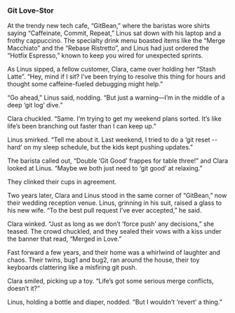 ### Git Love-Stor

At the trendy new tech cafe, “GitBean,” where the baristas wore shirts saying “Caffeinate, Commit, Repeat,” Linus sat down with his laptop and a frothy cappuccino. The specialty drink menu boasted items like the “Merge Macchiato” and the “Rebase Ristretto”, and Linus had just ordered the “Hotfix Espresso,” known to keep you wired for unexpected sprints.

As Linus sipped, a fellow customer, Clara, came over holding her “Stash Latte”. “Hey, mind if I sit? I’ve been trying to resolve this thing for hours and thought some caffeine-fueled debugging might help.”

“Go ahead,” Linus said, nodding. “But just a warning—I’m in the middle of a deep ‘git log’ dive.”

Clara chuckled. “Same. I’m trying to get my weekend plans sorted. It’s like life’s been branching out faster than I can keep up.”

Linus smirked. “Tell me about it. Last weekend, I tried to do a ‘git reset --hard’ on my sleep schedule, but the kids kept pushing updates.”

The barista called out, “Double ‘Git Good’ frappes for table three!” and Clara looked at Linus. “Maybe we both just need to ‘git good’ at relaxing.”

They clinked their cups in agreement.

Two years later, Clara and Linus stood in the same corner of “GitBean,” now their wedding reception venue. Linus, grinning in his suit, raised a glass to his new wife. “To the best pull request I’ve ever accepted,” he said.

Clara winked. “Just as long as we don’t ‘force push’ any decisions,” she teased. The crowd chuckled, and they sealed their vows with a kiss under the banner that read, “Merged in Love.”

Fast forward a few years, and their home was a whirlwind of laughter and chaos. Their twins, bug1 and bug2, ran around the house, their toy keyboards clattering like a misfiring git push.

Clara smiled, picking up a toy. “Life’s got some serious merge conflicts, doesn’t it?”

Linus, holding a bottle and diaper, nodded. “But I wouldn’t ‘revert’ a thing.”

